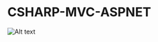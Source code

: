 # CSHARP-MVC-ASPNET
![Alt text](https://drive.google.com/file/d/1sNWMLVWy_leHaHe7U0YwB7ZViOhenjsG "Optional title")
